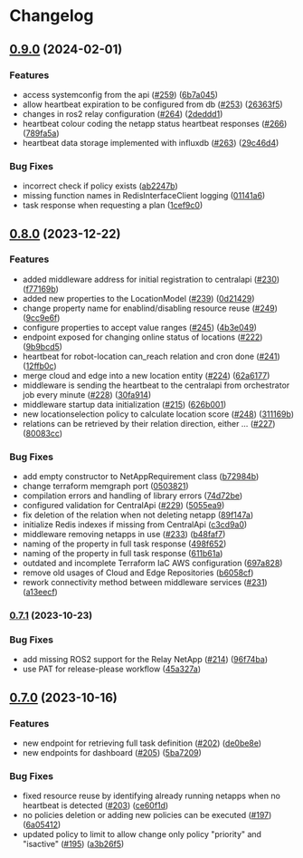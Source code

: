 # Changelog

## [0.9.0](https://github.com/5G-ERA/middleware/compare/v0.8.0...v0.9.0) (2024-02-01)


### Features

* access systemconfig from the api ([#259](https://github.com/5G-ERA/middleware/issues/259)) ([6b7a045](https://github.com/5G-ERA/middleware/commit/6b7a0452956d8ca814d863b48ed9d1bbac72c829))
* allow heartbeat expiration to be configured from db ([#253](https://github.com/5G-ERA/middleware/issues/253)) ([26363f5](https://github.com/5G-ERA/middleware/commit/26363f5466277dc93f6ff825be5520052916be10))
* changes in ros2 relay configuration ([#264](https://github.com/5G-ERA/middleware/issues/264)) ([2deddd1](https://github.com/5G-ERA/middleware/commit/2deddd1564ab65bb5794fa2678b0878865ad4c8b))
* heartbeat colour coding the netapp status heartbeat responses ([#266](https://github.com/5G-ERA/middleware/issues/266)) ([789fa5a](https://github.com/5G-ERA/middleware/commit/789fa5ac8c82e2d98d8e5bd22582e1c86e7e0f9d))
* heartbeat data storage implemented with influxdb ([#263](https://github.com/5G-ERA/middleware/issues/263)) ([29c46d4](https://github.com/5G-ERA/middleware/commit/29c46d4d71673e250666f47ff0a0ca761bf11f6c))


### Bug Fixes

* incorrect check if policy exists ([ab2247b](https://github.com/5G-ERA/middleware/commit/ab2247bf85528eaf2090bdf4ea39185ecc5fb143))
* missing function names in RedisInterfaceClient logging ([01141a6](https://github.com/5G-ERA/middleware/commit/01141a67f90552f279eb0ffef7061b278cbba022))
* task response when requesting a plan ([1cef9c0](https://github.com/5G-ERA/middleware/commit/1cef9c049c5117457f55d2264d439d6dfc187bc0))

## [0.8.0](https://github.com/5G-ERA/middleware/compare/v0.7.1...v0.8.0) (2023-12-22)


### Features

* added middleware address for initial registration to centralapi ([#230](https://github.com/5G-ERA/middleware/issues/230)) ([f77169b](https://github.com/5G-ERA/middleware/commit/f77169b5629c2e7fa6ffc821484a50586f8c0b17))
* added new properties to the LocationModel ([#239](https://github.com/5G-ERA/middleware/issues/239)) ([0d21429](https://github.com/5G-ERA/middleware/commit/0d21429019390f2f96e29266185a1cb75eade1a0))
* change property name for enablind/disabling resource reuse ([#249](https://github.com/5G-ERA/middleware/issues/249)) ([9cc9e6f](https://github.com/5G-ERA/middleware/commit/9cc9e6fe6242195da0e94859c18d623c636bae2c))
* configure properties to accept value ranges ([#245](https://github.com/5G-ERA/middleware/issues/245)) ([4b3e049](https://github.com/5G-ERA/middleware/commit/4b3e049a4dcc15e881e7b3e6065b82e9ba0ba3fb))
* endpoint exposed for changing online status of locations ([#222](https://github.com/5G-ERA/middleware/issues/222)) ([9b9bcd5](https://github.com/5G-ERA/middleware/commit/9b9bcd5cd4ddb1bbe005e04f9c3c6f45eb67b106))
* heartbeat for robot-location can_reach relation and cron done ([#241](https://github.com/5G-ERA/middleware/issues/241)) ([12ffb0c](https://github.com/5G-ERA/middleware/commit/12ffb0c1ba5815ddcdb7e1747fb1923c4af86522))
* merge cloud and edge into a new location entity ([#224](https://github.com/5G-ERA/middleware/issues/224)) ([62a6177](https://github.com/5G-ERA/middleware/commit/62a61776b9692fade4963c530c06c2c901c70bf5))
* middleware is sending the heartbeat to the centralapi from orchestrator job every minute ([#228](https://github.com/5G-ERA/middleware/issues/228)) ([30fa914](https://github.com/5G-ERA/middleware/commit/30fa914600beeb37837555b23a90060397ad9036))
* middleware startup data initialization ([#215](https://github.com/5G-ERA/middleware/issues/215)) ([626b001](https://github.com/5G-ERA/middleware/commit/626b0015fcdacb8e3613cf5cfc3e9174cd9aca18))
* new locationselection policy to calculate location score  ([#248](https://github.com/5G-ERA/middleware/issues/248)) ([311169b](https://github.com/5G-ERA/middleware/commit/311169b614909fa09379278f29a6b5c145f26d9d))
* relations can be retrieved by their relation direction, either … ([#227](https://github.com/5G-ERA/middleware/issues/227)) ([80083cc](https://github.com/5G-ERA/middleware/commit/80083cc13f6fa8292f0ef817b15effd2f072356a))


### Bug Fixes

* add empty constructor to NetAppRequirement class ([b72984b](https://github.com/5G-ERA/middleware/commit/b72984b38eabb7ffa519155186d435b56a9210e5))
* change terraform memgraph port ([0503821](https://github.com/5G-ERA/middleware/commit/05038218e0cd1fe872790cd292c3e4313cc077e0))
* compilation errors and handling of library errors ([74d72be](https://github.com/5G-ERA/middleware/commit/74d72be2f0b26f3c8937c0eddccd1d63763332fe))
* configured validation for CentralApi ([#229](https://github.com/5G-ERA/middleware/issues/229)) ([5055ea9](https://github.com/5G-ERA/middleware/commit/5055ea9f8e732e593758e35e0e51ed0e3a7fe565))
* fix deletion of the relation when not deleting netapp ([89f147a](https://github.com/5G-ERA/middleware/commit/89f147a6f52092b8e1c60ebb3bdbb82a122e6885))
* initialize Redis indexes if missing from CentralApi ([c3cd9a0](https://github.com/5G-ERA/middleware/commit/c3cd9a06ccd0084a0a3a0d3dfca66559305612fc))
* middleware removing netapps in use ([#233](https://github.com/5G-ERA/middleware/issues/233)) ([b48faf7](https://github.com/5G-ERA/middleware/commit/b48faf741dd96c6e6e85c914adb71fbe073cd7f4))
* naming of the property in full task response ([498f652](https://github.com/5G-ERA/middleware/commit/498f6525ee1da5e98a113e94e2308bb6e81512d6))
* naming of the property in full task response ([611b61a](https://github.com/5G-ERA/middleware/commit/611b61a8ebdfa5edf329fedab57630ba487a3b10))
* outdated and incomplete Terraform IaC AWS configuration ([697a828](https://github.com/5G-ERA/middleware/commit/697a8282882175ee91b4da98b6b204dacdaf8ae1))
* remove old usages of Cloud and Edge Repositories ([b6058cf](https://github.com/5G-ERA/middleware/commit/b6058cf0830f78dced36d21462f117668816f668))
* rework connectivity method between middleware services ([#231](https://github.com/5G-ERA/middleware/issues/231)) ([a13eecf](https://github.com/5G-ERA/middleware/commit/a13eecf194623318d46a6029378755d97504d7fa))

### [0.7.1](https://github.com/5G-ERA/middleware/compare/v0.7.0...v0.7.1) (2023-10-23)


### Bug Fixes

* add missing ROS2 support for the Relay NetApp ([#214](https://github.com/5G-ERA/middleware/issues/214)) ([96f74ba](https://github.com/5G-ERA/middleware/commit/96f74bad9df8b0f487f7631473bc11de890ca5ec))
* use PAT for release-please workflow ([45a327a](https://github.com/5G-ERA/middleware/commit/45a327a20e8db9d20bab02172b00913e2a400e08))

## [0.7.0](https://github.com/5G-ERA/middleware/compare/v0.6.4...v0.7.0) (2023-10-16)


### Features

* new endpoint for retrieving full task definition ([#202](https://github.com/5G-ERA/middleware/issues/202)) ([de0be8e](https://github.com/5G-ERA/middleware/commit/de0be8e9b6e08f9f44b226cc9884fb90872e0f0a))
* new endpoints for dashboard ([#205](https://github.com/5G-ERA/middleware/issues/205)) ([5ba7209](https://github.com/5G-ERA/middleware/commit/5ba7209a3f09e17dad1ca64b3c8d4bc8003b9cbc))


### Bug Fixes

* fixed resource reuse by identifying already running netapps when no heartbeat is detected ([#203](https://github.com/5G-ERA/middleware/issues/203)) ([ce60f1d](https://github.com/5G-ERA/middleware/commit/ce60f1d9083b144287cc5bd2d647896d7684dcc1))
* no policies deletion or adding new policies can be executed ([#197](https://github.com/5G-ERA/middleware/issues/197)) ([6a05412](https://github.com/5G-ERA/middleware/commit/6a05412918bfda84197541d5714c532db12f34ec))
* updated policy to limit to allow change only policy "priority" and "isactive" ([#195](https://github.com/5G-ERA/middleware/issues/195)) ([a3b26f5](https://github.com/5G-ERA/middleware/commit/a3b26f5cea1f539b12a503649f2723ae571c53f3))
